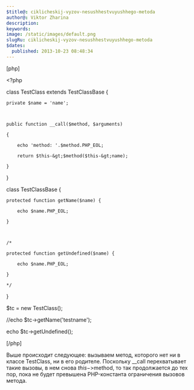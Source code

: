 ```yaml
---
$title@: ciklicheskij-vyzov-nesushhestvuyushhego-metoda
author@: Viktor Zharina
description: 
keywords: 
image: /static/images/default.png
slugRu: ciklicheskij-vyzov-nesushhestvuyushhego-metoda
$dates:
  published: 2013-10-23 08:48:34
---
```

[php]

&lt;?php



class TestClass extends TestClassBase {

	private $name = 'name';



	public function __call($method, $arguments)

	{

		echo 'method: '.$method.PHP_EOL;

		return $this-&gt;$method($this-&gt;name);

	}

}



class TestClassBase {

	protected function getName($name) {

		echo $name.PHP_EOL;

	}



	/*

	protected function getUndefined($name) {

		echo $name.PHP_EOL;

	}

	*/

}





$tc = new TestClass();

//echo $tc-&gt;getName('testname');

echo $tc-&gt;getUndefined();

[/php]



Выше происходит следующее: вызываем метод, которого нет ни в классе TestClass, ни в его родителе. Поскольку __call перехватывает такие вызовы, в нем снова $this->$method, то так продолжается до тех пор, пока не будет превышена PHP-константа ограничения вызовов метода.